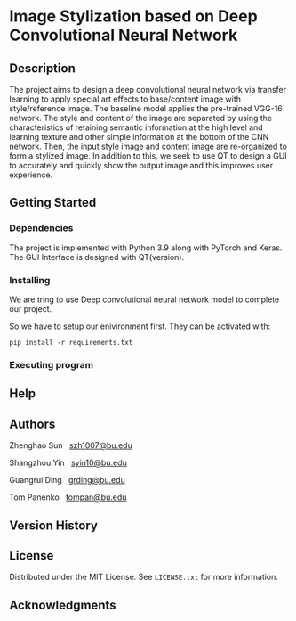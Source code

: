 # Image Stylization based on Deep Convolutional Neural Network



## Description

The project aims to design a deep convolutional neural network via transfer learning to apply special art effects to base/content image with style/reference image. The baseline model applies the pre-trained VGG-16 network. The style and content of the image are separated by using the characteristics of retaining 
semantic information at the high level and learning texture and other simple information at the bottom of the CNN network. Then, the input style image and content image are re-organized to form a stylized image. In addition to this, we seek to use QT to design a GUI to accurately and quickly show the output image and this improves user experience.

## Getting Started

### Dependencies
The project is implemented with Python 3.9 along with PyTorch and Keras. 
The GUI Interface is designed with QT(version).
### Installing
We are tring to use Deep convolutional neural network model to complete our project.

So we have to setup our enivironment first. They can be activated with:

```
pip install -r requirements.txt
```
### Executing program

## Help

## Authors

Zhenghao Sun    &nbsp; szh1007@bu.edu

Shangzhou Yin  &nbsp;  syin10@bu.edu

Guangrui Ding  &nbsp;  grding@bu.edu

Tom Panenko  &nbsp; tompan@bu.edu

## Version History

## License

Distributed under the MIT License. See `LICENSE.txt` for more information.

## Acknowledgments
